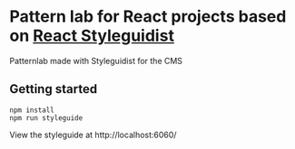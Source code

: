 # Pattern lab for React projects based on [React Styleguidist](https://react-styleguidist.js.org/)
Patternlab made with Styleguidist for the CMS

## Getting started

```git clone git@github.com:HindawiLtd/patternlab-styleguidist-cms.git
npm install
npm run styleguide
```

View the styleguide at http://localhost:6060/
